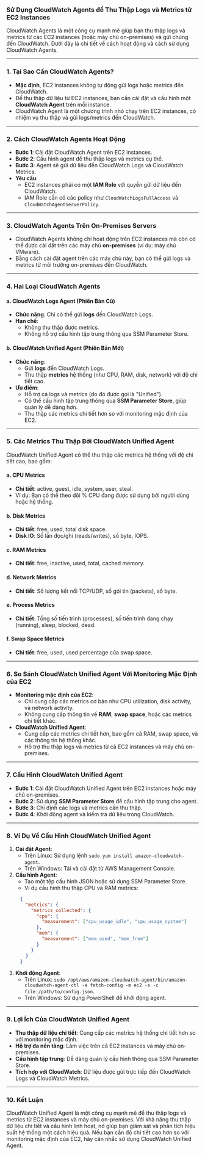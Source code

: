 ### **Sử Dụng CloudWatch Agents để Thu Thập Logs và Metrics từ EC2 Instances**

CloudWatch Agents là một công cụ mạnh mẽ giúp bạn thu thập logs và metrics từ các EC2 instances (hoặc máy chủ on-premises) và gửi chúng đến CloudWatch. Dưới đây là chi tiết về cách hoạt động và cách sử dụng CloudWatch Agents.

---

### **1. Tại Sao Cần CloudWatch Agents?**

- **Mặc định**, EC2 instances không tự động gửi logs hoặc metrics đến CloudWatch.
- Để thu thập dữ liệu từ EC2 instances, bạn cần cài đặt và cấu hình một **CloudWatch Agent** trên mỗi instance.
- CloudWatch Agent là một chương trình nhỏ chạy trên EC2 instances, có nhiệm vụ thu thập và gửi logs/metrics đến CloudWatch.

---

### **2. Cách CloudWatch Agents Hoạt Động**

- **Bước 1**: Cài đặt CloudWatch Agent trên EC2 instances.
- **Bước 2**: Cấu hình agent để thu thập logs và metrics cụ thể.
- **Bước 3**: Agent sẽ gửi dữ liệu đến CloudWatch Logs và CloudWatch Metrics.
- **Yêu cầu**:
  - EC2 instances phải có một **IAM Role** với quyền gửi dữ liệu đến CloudWatch.
  - IAM Role cần có các policy như `CloudWatchLogsFullAccess` và `CloudWatchAgentServerPolicy`.

---

### **3. CloudWatch Agents Trên On-Premises Servers**

- CloudWatch Agents không chỉ hoạt động trên EC2 instances mà còn có thể được cài đặt trên các máy chủ **on-premises** (ví dụ: máy chủ VMware).
- Bằng cách cài đặt agent trên các máy chủ này, bạn có thể gửi logs và metrics từ môi trường on-premises đến CloudWatch.

---

### **4. Hai Loại CloudWatch Agents**

#### **a. CloudWatch Logs Agent (Phiên Bản Cũ)**

- **Chức năng**: Chỉ có thể gửi **logs** đến CloudWatch Logs.
- **Hạn chế**:
  - Không thu thập được metrics.
  - Không hỗ trợ cấu hình tập trung thông qua SSM Parameter Store.

#### **b. CloudWatch Unified Agent (Phiên Bản Mới)**

- **Chức năng**:
  - Gửi **logs** đến CloudWatch Logs.
  - Thu thập **metrics** hệ thống (như CPU, RAM, disk, network) với độ chi tiết cao.
- **Ưu điểm**:
  - Hỗ trợ cả logs và metrics (do đó được gọi là "Unified").
  - Có thể cấu hình tập trung thông qua **SSM Parameter Store**, giúp quản lý dễ dàng hơn.
  - Thu thập các metrics chi tiết hơn so với monitoring mặc định của EC2.

---

### **5. Các Metrics Thu Thập Bởi CloudWatch Unified Agent**

CloudWatch Unified Agent có thể thu thập các metrics hệ thống với độ chi tiết cao, bao gồm:

#### **a. CPU Metrics**

- **Chi tiết**: active, guest, idle, system, user, steal.
- Ví dụ: Bạn có thể theo dõi % CPU đang được sử dụng bởi người dùng hoặc hệ thống.

#### **b. Disk Metrics**

- **Chi tiết**: free, used, total disk space.
- **Disk IO**: Số lần đọc/ghi (reads/writes), số byte, IOPS.

#### **c. RAM Metrics**

- **Chi tiết**: free, inactive, used, total, cached memory.

#### **d. Network Metrics**

- **Chi tiết**: Số lượng kết nối TCP/UDP, số gói tin (packets), số byte.

#### **e. Process Metrics**

- **Chi tiết**: Tổng số tiến trình (processes), số tiến trình đang chạy (running), sleep, blocked, dead.

#### **f. Swap Space Metrics**

- **Chi tiết**: free, used, used percentage của swap space.

---

### **6. So Sánh CloudWatch Unified Agent Với Monitoring Mặc Định của EC2**

- **Monitoring mặc định của EC2**:
  - Chỉ cung cấp các metrics cơ bản như CPU utilization, disk activity, và network activity.
  - Không cung cấp thông tin về **RAM**, **swap space**, hoặc các metrics chi tiết khác.
- **CloudWatch Unified Agent**:
  - Cung cấp các metrics chi tiết hơn, bao gồm cả RAM, swap space, và các thông tin hệ thống khác.
  - Hỗ trợ thu thập logs và metrics từ cả EC2 instances và máy chủ on-premises.

---

### **7. Cấu Hình CloudWatch Unified Agent**

- **Bước 1**: Cài đặt CloudWatch Unified Agent trên EC2 instances hoặc máy chủ on-premises.
- **Bước 2**: Sử dụng **SSM Parameter Store** để cấu hình tập trung cho agent.
- **Bước 3**: Chỉ định các logs và metrics cần thu thập.
- **Bước 4**: Khởi động agent và kiểm tra dữ liệu trong CloudWatch.

---

### **8. Ví Dụ Về Cấu Hình CloudWatch Unified Agent**

1. **Cài đặt Agent**:
   - Trên Linux: Sử dụng lệnh `sudo yum install amazon-cloudwatch-agent`.
   - Trên Windows: Tải và cài đặt từ AWS Management Console.
2. **Cấu hình Agent**:
   - Tạo một tệp cấu hình JSON hoặc sử dụng SSM Parameter Store.
   - Ví dụ cấu hình thu thập CPU và RAM metrics:
```json
     {
       "metrics": {
         "metrics_collected": {
           "cpu": {
             "measurement": ["cpu_usage_idle", "cpu_usage_system"]
           },
           "mem": {
             "measurement": ["mem_used", "mem_free"]
           }
         }
       }
     }
```
3. **Khởi động Agent**:
   - Trên Linux: `sudo /opt/aws/amazon-cloudwatch-agent/bin/amazon-cloudwatch-agent-ctl -a fetch-config -m ec2 -s -c file:/path/to/config.json`.
   - Trên Windows: Sử dụng PowerShell để khởi động agent.

---

### **9. Lợi Ích Của CloudWatch Unified Agent**

- **Thu thập dữ liệu chi tiết**: Cung cấp các metrics hệ thống chi tiết hơn so với monitoring mặc định.
- **Hỗ trợ đa nền tảng**: Làm việc trên cả EC2 instances và máy chủ on-premises.
- **Cấu hình tập trung**: Dễ dàng quản lý cấu hình thông qua SSM Parameter Store.
- **Tích hợp với CloudWatch**: Dữ liệu được gửi trực tiếp đến CloudWatch Logs và CloudWatch Metrics.

---

### **10. Kết Luận**

CloudWatch Unified Agent là một công cụ mạnh mẽ để thu thập logs và metrics từ EC2 instances và máy chủ on-premises. Với khả năng thu thập dữ liệu chi tiết và cấu hình linh hoạt, nó giúp bạn giám sát và phân tích hiệu suất hệ thống một cách hiệu quả. Nếu bạn cần độ chi tiết cao hơn so với monitoring mặc định của EC2, hãy cân nhắc sử dụng CloudWatch Unified Agent.
